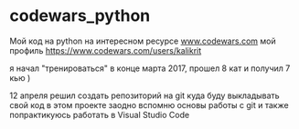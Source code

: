 # codewars_python

Мой код на python на интересном ресурсе www.codewars.com
мой профиль https://www.codewars.com/users/kalikrit

я начал "тренироваться" в конце марта 2017, прошел 8 кат и получил 7 кью )

12 апреля решил создать репозиторий на git куда буду выкладывать свой код в этом проекте
заодно вспомню основы работы с git и также попрактикуюсь работать в Visual Studio Code